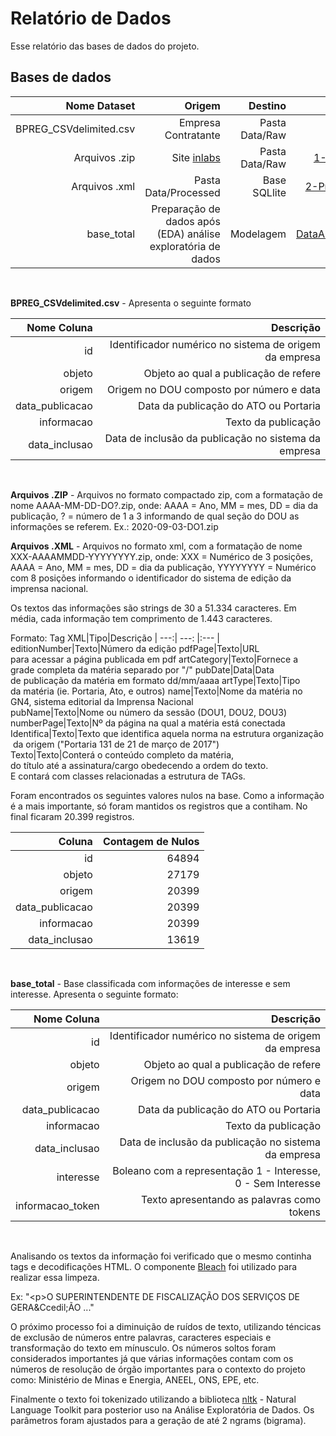 
# Relatório de Dados

Esse relatório das bases de dados do projeto.


## Bases de dados


|Nome Dataset|Origem|Destino|Script|
| ---:| ---: | ---: | ---: |
BPREG_CSVdelimited.csv|Empresa Contratante|Pasta Data/Raw||
Arquivos .zip|Site [inlabs](https://inlabs.in.gov.br/acessar.php)|Pasta Data/Raw|[1-AquisicaoDadosAPI.ipynb](./Code/Operationalization/applicatons/1-AquisicaoDadosAPI.ipynb)
Arquivos .xml|Pasta Data/Processed|Base SQLlite|[2-PreparacaoDadosAPI.ipynb](./Code/Operationalization/applicatons/2-PreparacaoDadosAPI.ipynb)
base_total|Preparação de dados após (EDA) análise exploratória de dados|Modelagem|[DataAnalysysExplorations.ipynb](./Code/Operationalization/applicatons/DataAnalysysExplorations.ipynb)
</br>

**BPREG_CSVdelimited.csv** - Apresenta o seguinte formato

| Nome Coluna | Descrição |
| ---:| ---: |
id| Identificador numérico no sistema de origem da empresa
objeto | Objeto ao qual a publicação de refere
origem | Origem no DOU composto por número e data
data_publicacao| Data da publicação do ATO ou Portaria
informacao| Texto da publicação
data_inclusao| Data de inclusão da publicação no sistema da empresa
</br>

**Arquivos .ZIP** - Arquivos no formato compactado zip, com a formatação de nome AAAA-MM-DD-DO?.zip, onde: AAAA = Ano, MM = mes, DD = dia da publicação, ? = número de 1 a 3 informando de qual seção do DOU as informações se referem. Ex.: 2020-09-03-DO1.zip

**Arquivos .XML** - Arquivos no formato xml, com a formatação de nome XXX-AAAAMMDD-YYYYYYYY.zip, onde: XXX = Numérico de 3 posições, AAAA = Ano, MM = mes, DD = dia da publicação, YYYYYYYY = Numérico com 8 posições informando o identificador do sistema de edição da imprensa nacional.

Os textos das informações são strings de 30 a 51.334 caracteres. Em média, cada informação tem comprimento de 1.443 caracteres.

Formato:
Tag XML|Tipo|Descrição
| ---:| ---: |:--- |
editionNumber|Texto|Número da edição
pdfPage|Texto|URL para acessar a página publicada em pdf
artCategory|Texto|Fornece a grade completa da matéria separado por "/"
pubDate|Data|Data de publicação da matéria em formato dd/mm/aaaa
artType|Texto|Tipo da matéria (ie. Portaria, Ato, e outros)
name|Texto|Nome da matéria no GN4, sistema editorial da Imprensa Nacional
pubName|Texto|Nome ou número da sessão (DOU1, DOU2, DOU3)
numberPage|Texto|Nº da página na qual a matéria está conectada
Identifica|Texto|Texto que identifica aquela norma na estrutura organização da origem ("Portaria 131 de 21 de março de 2017")
Texto|Texto|Conterá o conteúdo completo da matéria, do título até a assinatura/cargo obedecendo a ordem do texto. E contará com classes relacionadas a estrutura de TAGs.
</br>

Foram encontrados os seguintes valores nulos na base. Como a informação é a mais importante, só foram mantidos os registros que a contiham. No final ficaram 20.399 registros.

|Coluna|Contagem de Nulos
| ---:| ---: |     
|id|64894 
|objeto|27179 
|origem|20399 
|data_publicacao|20399 
|informacao|20399 
|data_inclusao|13619 
</br>

**base_total** - Base classificada com informações de interesse e sem interesse. Apresenta o seguinte formato:

| Nome Coluna | Descrição |
| ---:| ---: |
id| Identificador numérico no sistema de origem da empresa
objeto | Objeto ao qual a publicação de refere
origem | Origem no DOU composto por número e data
data_publicacao| Data da publicação do ATO ou Portaria
informacao| Texto da publicação
data_inclusao| Data de inclusão da publicação no sistema da empresa
interesse|Boleano com a representação 1 - Interesse, 0 - Sem Interesse
informacao_token|Texto apresentando as palavras como tokens
</br>

Analisando os textos da informação foi verificado que o mesmo continha tags e decodificações HTML. O componente [Bleach](https://bleach.readthedocs.io/en/latest/index.html) foi utilizado para realizar essa limpeza.

Ex: "\<p>O SUPERINTENDENTE DE FISCALIZA&Ccedil;&Atilde;O DOS SERVI&Ccedil;OS DE GERA\&Ccedil;&Atilde;O ..."

O próximo processo foi a diminuição de ruídos de texto, utilizando téncicas de exclusão de números entre palavras, caracteres especiais e transformação do texto em mínusculo. Os números soltos foram considerados importantes já que várias informações contam com os números de resolução de órgão importantes para o contexto do projeto como: Ministério de Minas e Energia, ANEEL, ONS, EPE, etc.

Finalmente o texto foi tokenizado utilizando a biblioteca [nltk](https://www.nltk.org/) - Natural Language Toolkit para posterior uso na Análise Exploratória de Dados. Os parâmetros foram ajustados para a geração de até 2 ngrams (bigrama).




